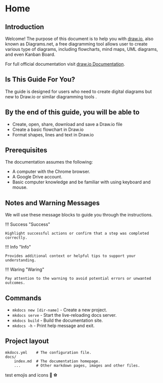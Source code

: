 # Home

## Introduction

Welcome! The purpose of this document is to help you with [draw.io](https://app.diagrams.net/), also known as Diagrams.net, a free diagramming tool allows user to create various type of diagrams, including flowcharts, mind maps, UML diagrams, and even Kanban Board.

For full official documentation visit [draw.io Documentation](https://www.drawio.com/doc/).

## Is This Guide For You?

The guide is designed for users who need to create digital diagrams but new to Draw.io or similar diagramming tools .

## By the end of this guide, you will be able to

* Create, open, share, download and save a Draw.io file
* Create a basic flowchart in Draw.io
* Format shapes, lines and text in Draw.io

## Prerequisites

The documentation assumes the following:

* A computer with the Chrome browser.
* A Google Drive account.
* Basic computer knowledge and be familiar with using keyboard and mouse.

## Notes and Warning Messages

We will use these message blocks to guide you through the instructions.

!!! Success "Success"

    Highlight successful actions or confirm that a step was completed correctly.

!!! Info "Info"

    Provides additional context or helpful tips to support your understanding.

!!! Waring "Waring"

    Pay attention to the warning to avoid potential errors or unwanted outcomes.


## Commands

* `mkdocs new [dir-name]` - Create a new project.
* `mkdocs serve` - Start the live-reloading docs server.
* `mkdocs build` - Build the documentation site.
* `mkdocs -h` - Print help message and exit.

## Project layout

    mkdocs.yml    # The configuration file.
    docs/
        index.md  # The documentation homepage.
        ...       # Other markdown pages, images and other files.

test emojis and icons :beers: :soccer: